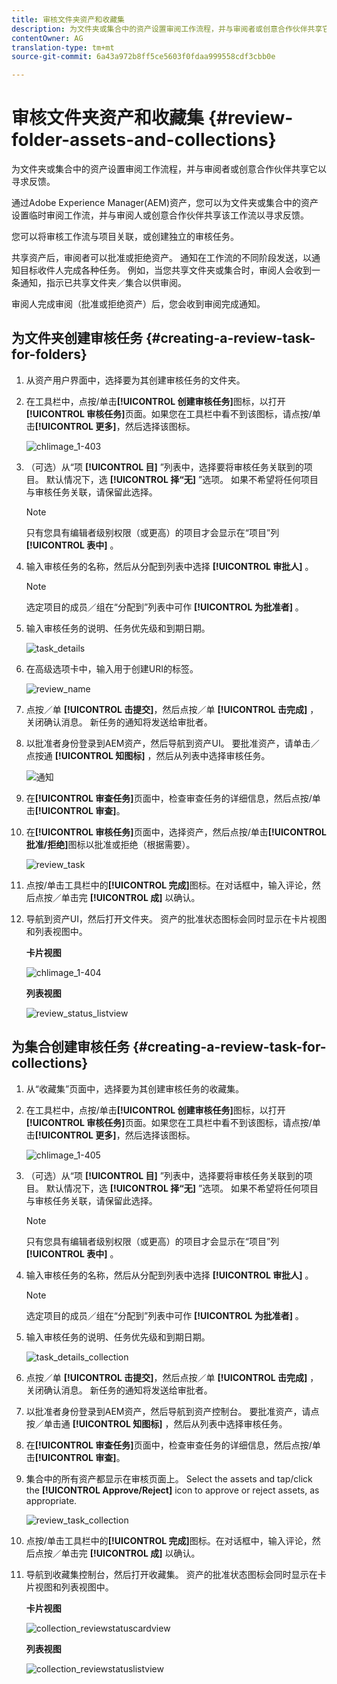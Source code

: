 ```yaml
---
title: 审核文件夹资产和收藏集
description: 为文件夹或集合中的资产设置审阅工作流程，并与审阅者或创意合作伙伴共享它以寻求反馈。
contentOwner: AG
translation-type: tm+mt
source-git-commit: 6a43a972b8ff5ce5603f0fdaa999558cdf3cbb0e

---
```



# 审核文件夹资产和收藏集 {#review-folder-assets-and-collections}

为文件夹或集合中的资产设置审阅工作流程，并与审阅者或创意合作伙伴共享它以寻求反馈。

通过Adobe Experience Manager(AEM)资产，您可以为文件夹或集合中的资产设置临时审阅工作流，并与审阅人或创意合作伙伴共享该工作流以寻求反馈。

您可以将审核工作流与项目关联，或创建独立的审核任务。

共享资产后，审阅者可以批准或拒绝资产。 通知在工作流的不同阶段发送，以通知目标收件人完成各种任务。 例如，当您共享文件夹或集合时，审阅人会收到一条通知，指示已共享文件夹／集合以供审阅。

审阅人完成审阅（批准或拒绝资产）后，您会收到审阅完成通知。

## 为文件夹创建审核任务 {#creating-a-review-task-for-folders}

1. 从资产用户界面中，选择要为其创建审核任务的文件夹。
1. 在工具栏中，点按/单击&#x200B;**[!UICONTROL 创建审核任务]**&#x200B;图标，以打开&#x200B;**[!UICONTROL 审核任务]**&#x200B;页面。如果您在工具栏中看不到该图标，请点按/单击&#x200B;**[!UICONTROL 更多]**，然后选择该图标。

   ![chlimage_1-403](assets/chlimage_1-403.png)

1. （可选）从“项 **[!UICONTROL 目]** ”列表中，选择要将审核任务关联到的项目。 默认情况下，选 **[!UICONTROL 择“无]** ”选项。 如果不希望将任何项目与审核任务关联，请保留此选择。

   >[!NOTE]
   >
   >只有您具有编辑者级别权限（或更高）的项目才会显示在“项目”列 **[!UICONTROL 表中]** 。

1. 输入审核任务的名称，然后从分配到列表中选择 **[!UICONTROL 审批人]** 。

   >[!NOTE]
   >
   >选定项目的成员／组在“分配到”列表中可作 **[!UICONTROL 为批准者]** 。

1. 输入审核任务的说明、任务优先级和到期日期。

   ![task_details](assets/task_details.png)

1. 在高级选项卡中，输入用于创建URI的标签。

   ![review_name](assets/review_name.png)

1. 点按／单 **[!UICONTROL 击提交]**，然后点按／单 **[!UICONTROL 击完成]** ，关闭确认消息。 新任务的通知将发送给审批者。
1. 以批准者身份登录到AEM资产，然后导航到资产UI。 要批准资产，请单击／点按通 **[!UICONTROL 知图标]** ，然后从列表中选择审核任务。

   ![通知](assets/notification.png)

1. 在&#x200B;**[!UICONTROL 审查任务]**&#x200B;页面中，检查审查任务的详细信息，然后点按/单击&#x200B;**[!UICONTROL 审查]**。
1. 在&#x200B;**[!UICONTROL 审核任务]**&#x200B;页面中，选择资产，然后点按/单击&#x200B;**[!UICONTROL 批准/拒绝]**&#x200B;图标以批准或拒绝（根据需要）。

   ![review_task](assets/review_task.png)

1. 点按/单击工具栏中的&#x200B;**[!UICONTROL 完成]**&#x200B;图标。在对话框中，输入评论，然后点按／单击完 **[!UICONTROL 成]** 以确认。
1. 导航到资产UI，然后打开文件夹。 资产的批准状态图标会同时显示在卡片视图和列表视图中。

   **卡片视图**

   ![chlimage_1-404](assets/chlimage_1-404.png)

   **列表视图**

   ![review_status_listview](assets/review_status_listview.png)

## 为集合创建审核任务 {#creating-a-review-task-for-collections}

1. 从“收藏集”页面中，选择要为其创建审核任务的收藏集。
1. 在工具栏中，点按/单击&#x200B;**[!UICONTROL 创建审核任务]**&#x200B;图标，以打开&#x200B;**[!UICONTROL 审核任务]**&#x200B;页面。如果您在工具栏中看不到该图标，请点按/单击&#x200B;**[!UICONTROL 更多]**，然后选择该图标。

   ![chlimage_1-405](assets/chlimage_1-405.png)

1. （可选）从“项 **[!UICONTROL 目]** ”列表中，选择要将审核任务关联到的项目。 默认情况下，选 **[!UICONTROL 择“无]** ”选项。 如果不希望将任何项目与审核任务关联，请保留此选择。

   >[!NOTE]
   >
   >只有您具有编辑者级别权限（或更高）的项目才会显示在“项目”列 **[!UICONTROL 表中]** 。

1. 输入审核任务的名称，然后从分配到列表中选择 **[!UICONTROL 审批人]** 。

   >[!NOTE]
   >
   >选定项目的成员／组在“分配到”列表中可作 **[!UICONTROL 为批准者]** 。

1. 输入审核任务的说明、任务优先级和到期日期。

   ![task_details_collection](assets/task_details-collection.png)

1. 点按／单 **[!UICONTROL 击提交]**，然后点按／单 **[!UICONTROL 击完成]** ，关闭确认消息。 新任务的通知将发送给审批者。
1. 以批准者身份登录到AEM资产，然后导航到资产控制台。 要批准资产，请点按／单击通 **[!UICONTROL 知图标]** ，然后从列表中选择审核任务。
1. 在&#x200B;**[!UICONTROL 审查任务]**&#x200B;页面中，检查审查任务的详细信息，然后点按/单击&#x200B;**[!UICONTROL 审查]**。
1. 集合中的所有资产都显示在审核页面上。 Select the assets and tap/click the **[!UICONTROL Approve/Reject]** icon to approve or reject assets, as appropriate.

   ![review_task_collection](assets/review_task_collection.png)

1. 点按/单击工具栏中的&#x200B;**[!UICONTROL 完成]**&#x200B;图标。在对话框中，输入评论，然后点按／单击完 **[!UICONTROL 成]** 以确认。
1. 导航到收藏集控制台，然后打开收藏集。 资产的批准状态图标会同时显示在卡片视图和列表视图中。

   **卡片视图**

   ![collection_reviewstatuscardview](assets/collection_reviewstatuscardview.png)

   **列表视图**

   ![collection_reviewstatuslistview](assets/collection_reviewstatuslistview.png)
